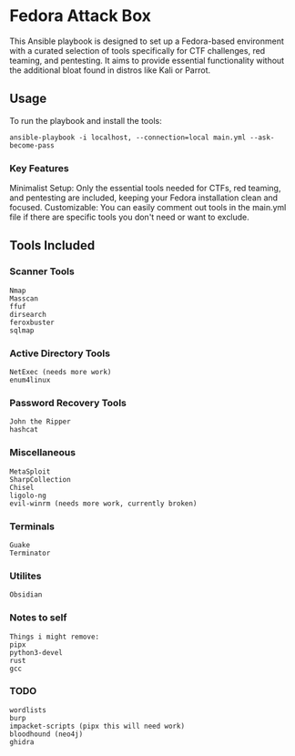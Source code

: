 # Fedora Attack Box
This Ansible playbook is designed to set up a Fedora-based environment with a curated selection of tools specifically for CTF challenges, red teaming, and pentesting. It aims to provide essential functionality without the additional bloat found in distros like Kali or Parrot.

## Usage
To run the playbook and install the tools:
```
ansible-playbook -i localhost, --connection=local main.yml --ask-become-pass
```

### Key Features
Minimalist Setup: Only the essential tools needed for CTFs, red teaming, and pentesting are included, keeping your Fedora installation clean and focused.
Customizable: You can easily comment out tools in the main.yml file if there are specific tools you don't need or want to exclude.

## Tools Included
### Scanner Tools
```
Nmap
Masscan
ffuf
dirsearch
feroxbuster
sqlmap
```

### Active Directory Tools
```
NetExec (needs more work)
enum4linux
```

### Password Recovery Tools
```
John the Ripper
hashcat
```

### Miscellaneous
```
MetaSploit
SharpCollection
Chisel
ligolo-ng
evil-winrm (needs more work, currently broken)
```

### Terminals
```
Guake
Terminator
```
### Utilites
```
Obsidian

```

### Notes to self
```
Things i might remove:
pipx
python3-devel
rust
gcc
```

### TODO
```
wordlists
burp
impacket-scripts (pipx this will need work)
bloodhound (neo4j)
ghidra
```